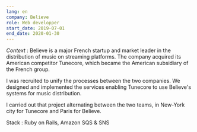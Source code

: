 ```yaml
---
lang: en
company: Believe
role: Web developper
start_date: 2019-07-01
end_date: 2020-01-30
---
```


*Context* : Believe is a major French startup and market leader in the distribution of music on streaming platforms. The company acquired its American competitor Tunecore, which became the American subsidiary of the French group.

I was recruited to unify the processes between the two companies. We designed and implemented the services enabling Tunecore to use Believe's systems for music distribution.

I carried out that project alternating between the two teams, in New-York city for Tunecore and Paris for Believe.

Stack : Ruby on Rails, Amazon SQS & SNS